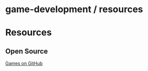 # game-development / resources

# Resources

## Open Source

[Games on GitHub](https://github.com/leereilly/games)
